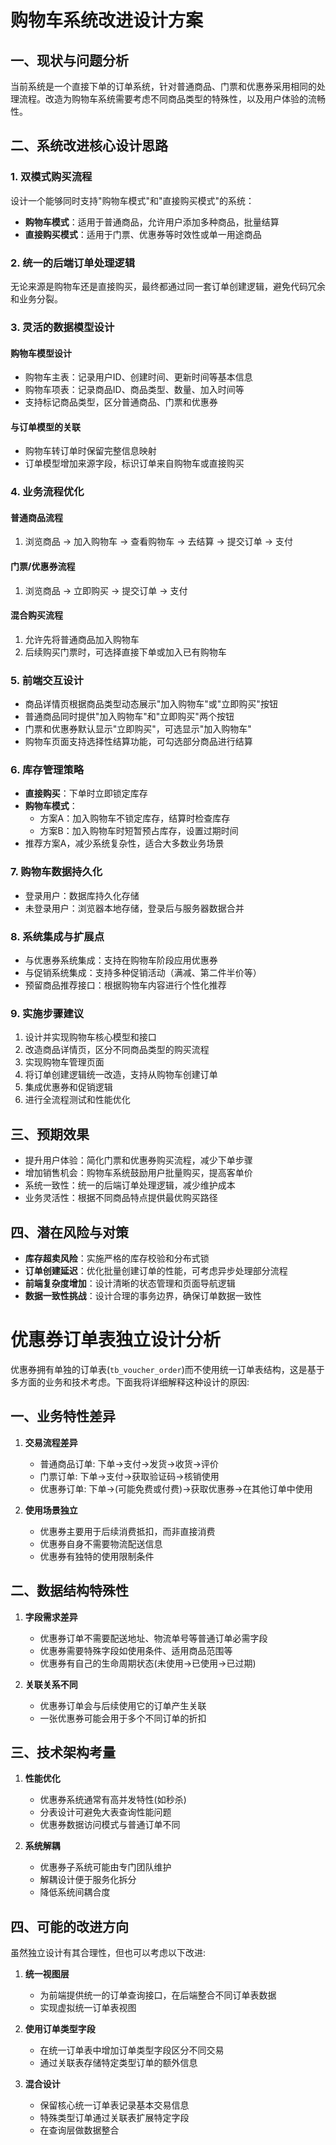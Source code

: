 
# 购物车系统改进设计方案

## 一、现状与问题分析

当前系统是一个直接下单的订单系统，针对普通商品、门票和优惠券采用相同的处理流程。改造为购物车系统需要考虑不同商品类型的特殊性，以及用户体验的流畅性。

## 二、系统改进核心设计思路

### 1. 双模式购买流程

设计一个能够同时支持"购物车模式"和"直接购买模式"的系统：

- **购物车模式**：适用于普通商品，允许用户添加多种商品，批量结算
- **直接购买模式**：适用于门票、优惠券等时效性或单一用途商品

### 2. 统一的后端订单处理逻辑

无论来源是购物车还是直接购买，最终都通过同一套订单创建逻辑，避免代码冗余和业务分裂。

### 3. 灵活的数据模型设计

#### 购物车模型设计

- 购物车主表：记录用户ID、创建时间、更新时间等基本信息
- 购物车项表：记录商品ID、商品类型、数量、加入时间等
- 支持标记商品类型，区分普通商品、门票和优惠券

#### 与订单模型的关联

- 购物车转订单时保留完整信息映射
- 订单模型增加来源字段，标识订单来自购物车或直接购买

### 4. 业务流程优化

#### 普通商品流程

1. 浏览商品 → 加入购物车 → 查看购物车 → 去结算 → 提交订单 → 支付

#### 门票/优惠券流程

1. 浏览商品 → 立即购买 → 提交订单 → 支付

#### 混合购买流程

1. 允许先将普通商品加入购物车
2. 后续购买门票时，可选择直接下单或加入已有购物车

### 5. 前端交互设计

- 商品详情页根据商品类型动态展示"加入购物车"或"立即购买"按钮
- 普通商品同时提供"加入购物车"和"立即购买"两个按钮
- 门票和优惠券默认显示"立即购买"，可选显示"加入购物车"
- 购物车页面支持选择性结算功能，可勾选部分商品进行结算

### 6. 库存管理策略

- **直接购买**：下单时立即锁定库存
- **购物车模式**：
    - 方案A：加入购物车不锁定库存，结算时检查库存
    - 方案B：加入购物车时短暂预占库存，设置过期时间
- 推荐方案A，减少系统复杂性，适合大多数业务场景

### 7. 购物车数据持久化

- 登录用户：数据库持久化存储
- 未登录用户：浏览器本地存储，登录后与服务器数据合并

### 8. 系统集成与扩展点

- 与优惠券系统集成：支持在购物车阶段应用优惠券
- 与促销系统集成：支持多种促销活动（满减、第二件半价等）
- 预留商品推荐接口：根据购物车内容进行个性化推荐

### 9. 实施步骤建议

1. 设计并实现购物车核心模型和接口
2. 改造商品详情页，区分不同商品类型的购买流程
3. 实现购物车管理页面
4. 将订单创建逻辑统一改造，支持从购物车创建订单
5. 集成优惠券和促销逻辑
6. 进行全流程测试和性能优化

## 三、预期效果

- 提升用户体验：简化门票和优惠券购买流程，减少下单步骤
- 增加销售机会：购物车系统鼓励用户批量购买，提高客单价
- 系统一致性：统一的后端订单处理逻辑，减少维护成本
- 业务灵活性：根据不同商品特点提供最优购买路径

## 四、潜在风险与对策

- **库存超卖风险**：实施严格的库存校验和分布式锁
- **订单创建延迟**：优化批量创建订单的性能，可考虑异步处理部分流程
- **前端复杂度增加**：设计清晰的状态管理和页面导航逻辑
- **数据一致性挑战**：设计合理的事务边界，确保订单数据一致性



# 优惠券订单表独立设计分析

优惠券拥有单独的订单表(`tb_voucher_order`)而不使用统一订单表结构，这是基于多方面的业务和技术考虑。下面我将详细解释这种设计的原因:

## 一、业务特性差异

1. **交易流程差异**
    
    - 普通商品订单: 下单→支付→发货→收货→评价
    - 门票订单: 下单→支付→获取验证码→核销使用
    - 优惠券订单: 下单→(可能免费或付费)→获取优惠券→在其他订单中使用
2. **使用场景独立**
    
    - 优惠券主要用于后续消费抵扣，而非直接消费
    - 优惠券自身不需要物流配送信息
    - 优惠券有独特的使用限制条件

## 二、数据结构特殊性

1. **字段需求差异**
    
    - 优惠券订单不需要配送地址、物流单号等普通订单必需字段
    - 优惠券需要特殊字段如使用条件、适用商品范围等
    - 优惠券有自己的生命周期状态(未使用→已使用→已过期)
2. **关联关系不同**
    
    - 优惠券订单会与后续使用它的订单产生关联
    - 一张优惠券可能会用于多个不同订单的折扣

## 三、技术架构考量

1. **性能优化**
    
    - 优惠券系统通常有高并发特性(如秒杀)
    - 分表设计可避免大表查询性能问题
    - 优惠券数据访问模式与普通订单不同
2. **系统解耦**
    
    - 优惠券子系统可能由专门团队维护
    - 解耦设计便于服务化拆分
    - 降低系统间耦合度

## 四、可能的改进方向

虽然独立设计有其合理性，但也可以考虑以下改进:

1. **统一视图层**
    
    - 为前端提供统一的订单查询接口，在后端整合不同订单表数据
    - 实现虚拟统一订单表视图
2. **使用订单类型字段**
    
    - 在统一订单表中增加订单类型字段区分不同交易
    - 通过关联表存储特定类型订单的额外信息
3. **混合设计**
    
    - 保留核心统一订单表记录基本交易信息
    - 特殊类型订单通过关联表扩展特定字段
    - 在查询层做数据整合